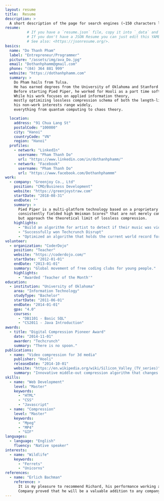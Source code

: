 ```yaml
---
layout: resume
title:  Resume
description: >
  A short description of the page for search engines (~150 characters long).
resume:
          # If you have a `resume.json` file, copy it into `_data` and delete this file.
          # If you don't have a JSON Resume you can just edit this YAML file instead.
          # See also: <https://jsonresume.org/>.
basics:
  name: "Do Thanh Pham"
  label: "Entrepreneur/Programmer"
  picture: "/assets/img/ava_Do.jpg"
  email: "Dothanhphamm@gmail.com"
  phone: "(84) 364 881 999"
  website: "https://dothanhphamm.com"
  summary: >
    Do Pham hails from Tulsa.
    He has earned degrees from the University of Oklahoma and Stanford. (Go Sooners and Cardinals!)
    Before starting Pied Piper, he worked for Hooli as a part time software developer.
    While his work focuses on applied information theory,
    mostly optimizing lossless compression schema of both the length-limited and adaptive variants,
    his non-work interests range widely,
    everything from quantum computing to chaos theory.

  location:
    address: "91 Chua Lang St"
    postalCode: "100000"
    city: "Hanoi"
    countryCode: "VN"
    region: "Hanoi"
  profiles:
    - network: "LinkedIn"
      username: "Pham Thanh Do"
      url: "https://www.linkedin.com/in/dothanhphamm/"
    - network: "Facebook"
      username: "Pham Thanh Do"
      url: "https://www.facebook.com/Dothanhphammm"
work:
  - company: "Greenjoy Co., Ltd"
    position: "CMO/Business Development"
    website: "https://greenjoystraw.com"
    startDate: "2018-08-31"
    endDate: ""
    summary: >
      Pied Piper is a multi-platform technology based on a proprietary universal compression algorithm that has
      consistently fielded high Weisman Scores™ that are not merely competitive,
      but approach the theoretical limit of lossless compression.
    highlights:
      - "Build an algorithm for artist to detect if their music was violating copy right infringement laws"
      - "Successfully won Techcrunch Disrupt"
      - "Optimized an algorithm that holds the current world record for Weisman Scores"
volunteer:
  - organization: "CoderDojo"
    position: "Teacher"
    website: "https://coderdojo.com/"
    startDate: "2012-01-01"
    endDate: "2013-01-01"
    summary: "Global movement of free coding clubs for young people."
    highlights:
      - "Awarded 'Teacher of the Month'"
education:
  - institution: "University of Oklahoma"
    area: "Information Technology"
    studyType: "Bachelor"
    startDate: "2011-06-01"
    endDate: "2014-01-01"
    gpa: "4.0"
    courses:
      - "DB1101 - Basic SQL"
      - "CS2011 - Java Introduction"
awards:
  - title: "Digital Compression Pioneer Award"
    date: "2014-11-01"
    awarder: "Techcrunch"
    summary: "There is no spoon."
publications:
  - name: "Video compression for 3d media"
    publisher: "Hooli"
    releaseDate: "2014-10-01"
    website: "https://en.wikipedia.org/wiki/Silicon_Valley_(TV_series)"
    summary: "Innovative middle-out compression algorithm that changes the way we store data."
skills:
  - name: "Web Development"
    level: "Master"
    keywords:
      - "HTML"
      - "CSS"
      - "Javascript"
  - name: "Compression"
    level: "Master"
    keywords:
      - "Mpeg"
      - "MP4"
      - "GIF"
languages:
  - language: "English"
    fluency: "Native speaker"
interests:
  - name: "Wildlife"
    keywords:
      - "Ferrets"
      - "Unicorns"
references:
  - name: "Erlich Bachman"
    reference: >
      It is my pleasure to recommend Richard, his performance working as a consultant for Main St.
      Company proved that he will be a valuable addition to any company.
---
```


